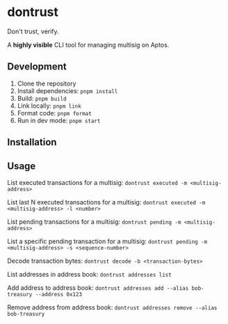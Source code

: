 # dontrust

Don't trust, verify.

A **highly visible** CLI tool for managing multisig on Aptos.

## Development

1. Clone the repository
2. Install dependencies: `pnpm install`
3. Build: `pnpm build`
4. Link locally: `pnpm link`
5. Format code: `pnpm format`
6. Run in dev mode: `pnpm start`

## Installation

## Usage

List executed transactions for a multisig:
`dontrust executed -m <multisig-address>`

List last N executed transactions for a multisig:
`dontrust executed -m <multisig-address> -l <number>`

List pending transactions for a multisig:
`dontrust pending -m <multisig-address>`

List a specific pending transaction for a multisig:
`dontrust pending -m <multisig-address> -s <sequence-number>`

Decode transaction bytes:
`dontrust decode -b <transaction-bytes>`

List addresses in address book:
`dontrust addresses list`

Add address to address book:
`dontrust addresses add --alias bob-treasury --address 0x123`

Remove address from address book:
`dontrust addresses remove --alias bob-treasury`
